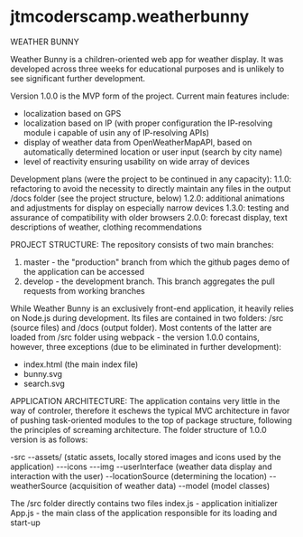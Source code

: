# jtmcoderscamp.weatherbunny
WEATHER BUNNY

Weather Bunny is a children-oriented web app for weather display.
It was developed across three weeks for educational purposes and is unlikely to see significant further development.

Version 1.0.0 is the MVP form of the project. Current main features include:
 - localization based on GPS
 - localization based on IP (with proper configuration the IP-resolving module i capable of usin any of IP-resolving APIs)
 - display of weather data from OpenWeatherMapAPI, based on automatically determined location or user input (search by city name)
 - level of reactivity ensuring usability on wide array of devices
 
 Development plans (were the project to be continued in any capacity):
 1.1.0: refactoring to avoid the necessity to directly maintain any files in the output /docs folder (see the project structure, below)
 1.2.0: additional animations and adjustments for display on especially narrow devices
 1.3.0: testing and assurance of compatibility with older browsers
 2.0.0: forecast display, text descriptions of weather, clothing recommendations

PROJECT STRUCTURE:
The repository consists of two main branches:
1. master - the "production" branch from which the github pages demo of the application can be accessed
2. develop - the development branch. This branch aggregates the pull requests from working branches

While Weather Bunny is an exclusively front-end application, it heavily relies on Node.js during development. Its files are contained in two folders: /src (source files) and /docs (output folder). Most contents of the latter are loaded from /src folder using webpack - the version 1.0.0 contains, however, three exceptions (due to be eliminated in further development):
 - index.html (the main index file)
 - bunny.svg
 - search.svg

APPLICATION ARCHITECTURE:
The application contains very little in the way of controler, therefore it eschews the typical MVC architecture in favor of pushing task-oriented modules to the top of package structure, following the principles of screaming architecture. The folder structure of 1.0.0 version is as follows:

-src
--assets/ (static assets, locally stored images and icons used by the application)
---icons
---img
--userInterface (weather data display and interaction with the user)
--locationSource (determining the location)
--weatherSource (acquisition of weather data)
--model (model classes)

The /src folder directly contains two files
index.js - application initializer
App.js - the main class of the application responsible for its loading and start-up
